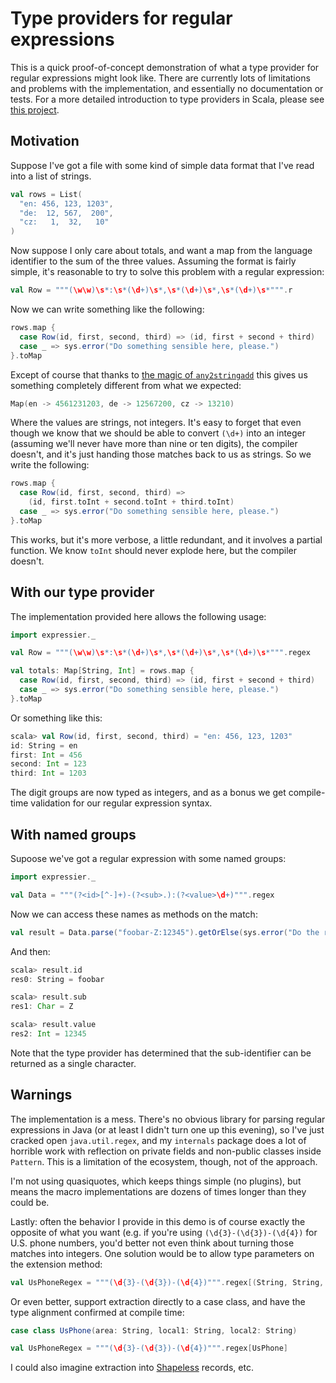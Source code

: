 Type providers for regular expressions
======================================

This is a quick proof-of-concept demonstration of what a type provider for
regular expressions might look like. There are currently lots of limitations
and problems with the implementation, and essentially no documentation or
tests. For a more detailed introduction to type providers in Scala, please see
[this project](https://github.com/travisbrown/type-provider-examples).

Motivation
----------

Suppose I've got a file with some kind of simple data format that I've read
into a list of strings.

``` scala
val rows = List(
  "en: 456, 123, 1203",
  "de:  12, 567,  200",
  "cz:   1,  32,   10"
)
```

Now suppose I only care about totals, and want a map from the language identifier
to the sum of the three values. Assuming the format is fairly simple, it's
reasonable to try to solve this problem with a regular expression:

``` scala
val Row = """(\w\w)\s*:\s*(\d+)\s*,\s*(\d+)\s*,\s*(\d+)\s*""".r
```

Now we can write something like the following:

``` scala
rows.map {
  case Row(id, first, second, third) => (id, first + second + third)
  case _ => sys.error("Do something sensible here, please.")
}.toMap
```

Except of course that thanks to [the magic of `any2stringadd`](https://issues.scala-lang.org/browse/SI-194)
this gives us something completely different from what we expected:

``` scala
Map(en -> 4561231203, de -> 12567200, cz -> 13210)
```

Where the values are strings, not integers. It's easy to forget that even
though we know that we should be able to convert `(\d+)` into an integer
(assuming we'll never have more than nine or ten digits), the compiler doesn't,
and it's just handing those matches back to us as strings. So we write the
following:

``` scala
rows.map {
  case Row(id, first, second, third) =>
    (id, first.toInt + second.toInt + third.toInt)
  case _ => sys.error("Do something sensible here, please.")
}.toMap
```

This works, but it's more verbose, a little redundant, and it involves a
partial function. We know `toInt` should never explode here, but the compiler
doesn't.

With our type provider
----------------------

The implementation provided here allows the following usage:

``` scala
import expressier._

val Row = """(\w\w)\s*:\s*(\d+)\s*,\s*(\d+)\s*,\s*(\d+)\s*""".regex

val totals: Map[String, Int] = rows.map {
  case Row(id, first, second, third) => (id, first + second + third)
  case _ => sys.error("Do something sensible here, please.")
}.toMap
```

Or something like this:

``` scala
scala> val Row(id, first, second, third) = "en: 456, 123, 1203"
id: String = en
first: Int = 456
second: Int = 123
third: Int = 1203
```

The digit groups are now typed as integers, and as a bonus we get compile-time
validation for our regular expression syntax.

With named groups
-----------------

Supoose we've got a regular expression with some named groups:

``` scala
import expressier._

val Data = """(?<id>[^-]+)-(?<sub>.):(?<value>\d+)""".regex
```

Now we can access these names as methods on the match:

``` scala
val result = Data.parse("foobar-Z:12345").getOrElse(sys.error("Do the right thing here."))
```

And then:

``` scala
scala> result.id
res0: String = foobar

scala> result.sub
res1: Char = Z

scala> result.value
res2: Int = 12345
```

Note that the type provider has determined that the sub-identifier can be
returned as a single character.

Warnings
--------

The implementation is a mess. There's no obvious library for parsing regular
expressions in Java (or at least I didn't turn one up this evening), so I've
just cracked open `java.util.regex`, and my `internals` package does a lot
of horrible work with reflection on private fields and non-public classes
inside `Pattern`. This is a limitation of the ecosystem, though, not of the
approach.

I'm not using quasiquotes, which keeps things simple (no plugins), but means
the macro implementations are dozens of times longer than they could be.

Lastly: often the behavior I provide in this demo is of course exactly the
opposite of what you want (e.g. if you're using `(\d{3}-(\d{3})-(\d{4})` for
U.S. phone numbers, you'd better not even think about turning those matches
into integers. One solution would be to allow type parameters on the extension
method:

``` scala
val UsPhoneRegex = """(\d{3}-(\d{3})-(\d{4})""".regex[(String, String, String)]
```

Or even better, support extraction directly to a case class, and have the type
alignment confirmed at compile time:

``` scala
case class UsPhone(area: String, local1: String, local2: String)

val UsPhoneRegex = """(\d{3}-(\d{3})-(\d{4})""".regex[UsPhone]
```

I could also imagine extraction into [Shapeless](https://github.com/milessabin/shapeless)
records, etc.

